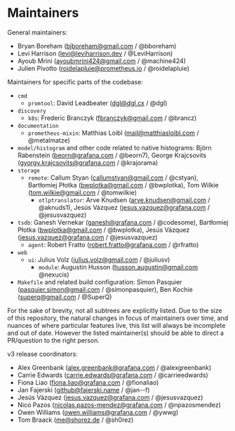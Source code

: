 # Maintainers

General maintainers:
* Bryan Boreham (bjboreham@gmail.com / @bboreham)
* Levi Harrison (levi@leviharrison.dev / @LeviHarrison)
* Ayoub Mrini (ayoubmrini424@gmail.com / @machine424)
* Julien Pivotto (roidelapluie@prometheus.io / @roidelapluie)

Maintainers for specific parts of the codebase:
* `cmd`
  * `promtool`: David Leadbeater (<dgl@dgl.cx> / @dgl)
* `discovery`
  * `k8s`: Frederic Branczyk (<fbranczyk@gmail.com> / @brancz)
* `documentation`
  * `prometheus-mixin`: Matthias Loibl (<mail@matthiasloibl.com> / @metalmatze)
* `model/histogram` and other code related to native histograms: Björn Rabenstein (<beorn@grafana.com> / @beorn7), 
George Krajcsovits (<gyorgy.krajcsovits@grafana.com> / @krajorama)
* `storage`
  * `remote`: Callum Styan (<callumstyan@gmail.com> / @cstyan), Bartłomiej Płotka (<bwplotka@gmail.com> / @bwplotka), Tom Wilkie (<tom.wilkie@gmail.com> / @tomwilkie)
    * `otlptranslator`: Arve Knudsen (<arve.knudsen@gmail.com> / @aknuds1), Jesús Vázquez (<jesus.vazquez@grafana.com> / @jesusvazquez)
* `tsdb`: Ganesh Vernekar (<ganesh@grafana.com> / @codesome), Bartłomiej Płotka (<bwplotka@gmail.com> / @bwplotka), Jesús Vázquez (<jesus.vazquez@grafana.com> / @jesusvazquez)
  * `agent`: Robert Fratto (<robert.fratto@grafana.com> / @rfratto)
* `web`
  * `ui`: Julius Volz (<julius.volz@gmail.com> / @juliusv)
    * `module`: Augustin Husson (<husson.augustin@gmail.com> @nexucis)
* `Makefile` and related build configuration: Simon Pasquier (<pasquier.simon@gmail.com> / @simonpasquier), Ben Kochie (<superq@gmail.com> / @SuperQ)

For the sake of brevity, not all subtrees are explicitly listed. Due to the
size of this repository, the natural changes in focus of maintainers over time,
and nuances of where particular features live, this list will always be
incomplete and out of date. However the listed maintainer(s) should be able to
direct a PR/question to the right person.

v3 release coordinators:
* Alex Greenbank (<alex.greenbank@grafana.com> / @alexgreenbank)
* Carrie Edwards (<carrie.edwards@grafana.com> / @carrieedwards)
* Fiona Liao (<fiona.liao@grafana.com> / @fionaliao)
* Jan Fajerski (<github@fajerski.name> / @jan--f)
* Jesús Vázquez (<jesus.vazquez@grafana.com> / @jesusvazquez)
* Nico Pazos (<nicolas.pazos-mendez@grafana.com> / @npazosmendez)
* Owen Williams (<owen.williams@grafana.com> / @ywwg)
* Tom Braack (<me@shorez.de> / @sh0rez)
